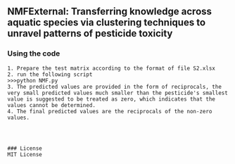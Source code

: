 ## NMFExternal: Transferring knowledge across aquatic species via clustering techniques to unravel patterns of pesticide toxicity

### Using the code

```
1. Prepare the test matrix according to the format of file S2.xlsx
2. run the following script
>>>python NMF.py
3. The predicted values are provided in the form of reciprocals, the very small predicted values much smaller than the pesticide's smallest value is suggested to be treated as zero, which indicates that the values cannot be determined. 
4. The final predicted values are the reciprocals of the non-zero values.




### License
MIT License
